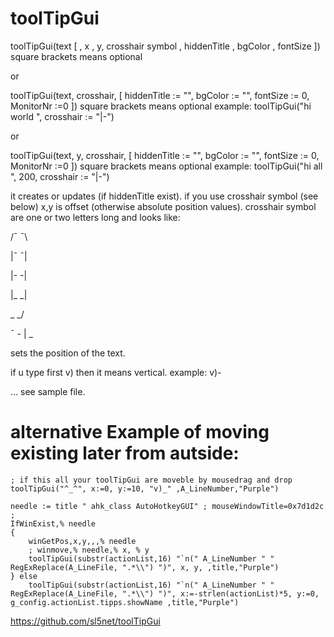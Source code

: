# toolTipGui

toolTipGui(text [ , x , y, crosshair symbol , hiddenTitle , bgColor , fontSize ])
square brackets means optional

or

toolTipGui(text, crosshair, [ hiddenTitle := "", bgColor := "", fontSize := 0, MonitorNr :=0 ])
square brackets means optional
example: toolTipGui("hi world ", crosshair := "|-")

or

toolTipGui(text, y, crosshair, [ hiddenTitle := "", bgColor := "", fontSize := 0, MonitorNr :=0 ])
square brackets means optional
example: toolTipGui("hi all ", 200, crosshair := "|-")

it creates or updates (if hiddenTitle exist).
if you use crosshair symbol (see below)
x,y is offset (otherwise absolute position values).
crosshair symbol are one or two letters long and looks like:

/¯ ¯\

|¯ ¯| 

|- -| 

|_ _| 

\_ _/ 

¯ - | _ 

sets the position of the text.

if u type first v) then it means vertical.
example: 
v)-

... see sample file.

# alternative Example of moving existing later from autside:
```
; if this all your toolTipGui are moveble by mousedrag and drop
toolTipGui("^_^", x:=0, y:=10, "v)_" ,A_LineNumber,"Purple")

needle := title " ahk_class AutoHotkeyGUI" ; mouseWindowTitle=0x7d1d2c  ;
IfWinExist,% needle
{
	winGetPos,x,y,,,% needle
	; winmove,% needle,% x, % y
	toolTipGui(substr(actionList,16) "`n(" A_LineNumber " " RegExReplace(A_LineFile, ".*\\") ")", x, y, ,title,"Purple")
} else
	toolTipGui(substr(actionList,16) "`n(" A_LineNumber " " RegExReplace(A_LineFile, ".*\\") ")", x:=-strlen(actionList)*5, y:=0, g_config.actionList.tipps.showName ,title,"Purple")
```

https://github.com/sl5net/toolTipGui